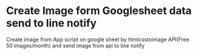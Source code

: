 # Create Image form Googlesheet data send to line notify
Create image from App script on google sheet by htmlcsstoimage API(Free 50 images/month) and send image from api to line notify
